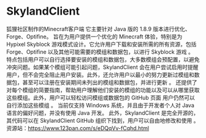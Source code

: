 # SkylandClient
狐狸社区制作的Minecraft客户端
它主要针对 Java 版的 1.8.9 版本进行优化、Forge、Optifine。
旨在为用户提供一个优化的 Minecraft 体验，特别是为 Hypixel Skyblock 游戏模式设计。它允许用户下载和安装所需的所有资源，包括 Forge、Optifine 以及其他可能需要的模组和数据包，以进行 Skyblock 游戏 。
特点包括用户可以自行选择要安装的模组和数据包，大多数模组会预配置，以避免冲突问题。如果某个模组可能引起问题，SkylandClient 会在用户尝试启用时提醒用户，但不会完全阻止用户安装。此外，还允许用户以最小的努力更新过模组和数据包，甚至可以注册在安装期间未列出的模组和数据包，并进行更新 。
还提供了对每个模组的简要指南，帮助用户理解他们安装的模组的功能以及可以从哪里获取这些模组。此外，用户可以轻松访问模组或数据包的 GitHub 页面
用户仍然可以自行添加这些模组 。
当前仅支持 Windows 系统，并且由于开发者个人对 Java 语言的偏好问题，并没有使用 Java 开发。
此外，SkylandClient 是完全开源的，其代码可以在 SkylandClient GitHub 组织下找到，用户可以自由地修改和使用 。
资源站：https://www.123pan.com/s/eDQqVv-fCqhd.html
